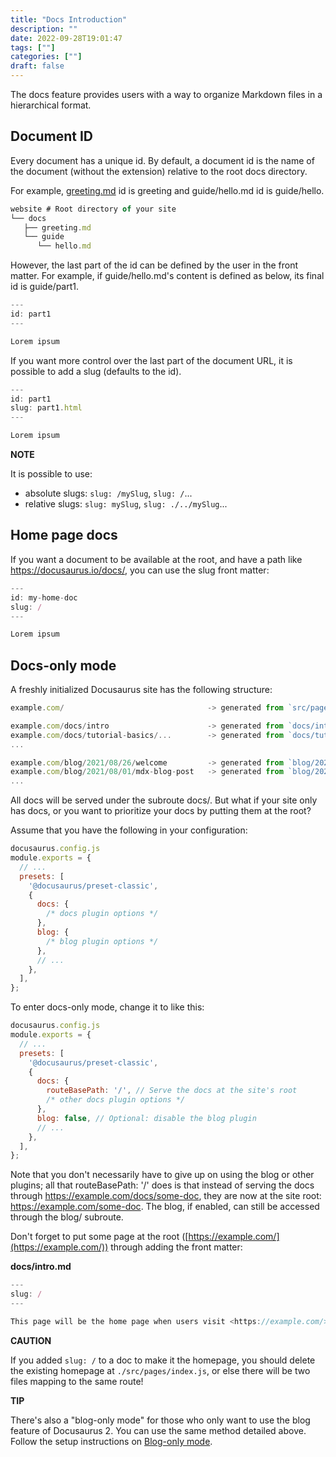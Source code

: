 ```yaml
---
title: "Docs Introduction"
description: "" 
date: 2022-09-28T19:01:47
tags: [""]
categories: [""]
draft: false
---
```

The docs feature provides users with a way to organize Markdown files in a hierarchical format.

## Document ID

Every document has a unique id. By default, a document id is the name of the document (without the extension) relative to the root docs directory.

For example, [greeting.md](http://greeting.md/) id is greeting and guide/hello.md id is guide/hello.

```jsx
website # Root directory of your site
└── docs
   ├── greeting.md
   └── guide
      └── hello.md
```

However, the last part of the id can be defined by the user in the front matter. For example, if guide/hello.md's content is defined as below, its final id is guide/part1.

```jsx
---
id: part1
---

Lorem ipsum
```

If you want more control over the last part of the document URL, it is possible to add a slug (defaults to the id).

```jsx
---
id: part1
slug: part1.html
---

Lorem ipsum
```

**NOTE**

It is possible to use:

- absolute slugs: `slug: /mySlug`, `slug: /`...
- relative slugs: `slug: mySlug`, `slug: ./../mySlug`...

## Home page docs

If you want a document to be available at the root, and have a path like [](https://docusaurus.io/docs/)https://docusaurus.io/docs/, you can use the slug front matter:

```jsx
---
id: my-home-doc
slug: /
---

Lorem ipsum
```

## Docs-only mode

A freshly initialized Docusaurus site has the following structure:

```jsx
example.com/                                -> generated from `src/pages/index.js`

example.com/docs/intro                      -> generated from `docs/intro.md`
example.com/docs/tutorial-basics/...        -> generated from `docs/tutorial-basics/...`
...

example.com/blog/2021/08/26/welcome         -> generated from `blog/2021-08-26-welcome/index.md`
example.com/blog/2021/08/01/mdx-blog-post   -> generated from `blog/2021-08-01-mdx-blog-post.mdx`
...
```

All docs will be served under the subroute docs/. But what if your site only has docs, or you want to prioritize your docs by putting them at the root?

Assume that you have the following in your configuration:

```jsx
docusaurus.config.js
module.exports = {
  // ...
  presets: [
    '@docusaurus/preset-classic',
    {
      docs: {
        /* docs plugin options */
      },
      blog: {
        /* blog plugin options */
      },
      // ...
    },
  ],
};
```

To enter docs-only mode, change it to like this:

```jsx
docusaurus.config.js
module.exports = {
  // ...
  presets: [
    '@docusaurus/preset-classic',
    {
      docs: {
        routeBasePath: '/', // Serve the docs at the site's root
        /* other docs plugin options */
      },
      blog: false, // Optional: disable the blog plugin
      // ...
    },
  ],
};
```

Note that you don't necessarily have to give up on using the blog or other plugins; all that routeBasePath: '/' does is that instead of serving the docs through [](https://example.com/docs/some-doc)https://example.com/docs/some-doc, they are now at the site root: [](https://example.com/some-doc)https://example.com/some-doc. The blog, if enabled, can still be accessed through the blog/ subroute.

Don't forget to put some page at the root ([](https://example.com/)[https://example.com/](https://example.com/)) through adding the front matter:

**docs/intro.md**

```jsx
---
slug: /
---

This page will be the home page when users visit <https://example.com/>.
```

**CAUTION**

If you added `slug: /` to a doc to make it the homepage, you should delete the existing homepage at `./src/pages/index.js`, or else there will be two files mapping to the same route!

**TIP**

There's also a "blog-only mode" for those who only want to use the blog feature of Docusaurus 2. You can use the same method detailed above. Follow the setup instructions on [Blog-only mode](https://docusaurus.io/docs/blog#blog-only-mode).
